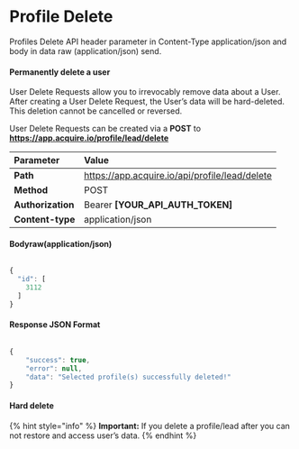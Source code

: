 # Profile Delete

Profiles Delete API header parameter in Content-Type application/json and body in data raw \(application/json\) send.

#### **Permanently delete a user**

User Delete Requests allow you to irrevocably remove data about a User. After creating a User Delete Request, the User’s data will be hard-deleted. This deletion cannot be cancelled or reversed.

User Delete Requests can be created via a **POST** to **https://app.acquire.io/profile/lead/delete**

| Parameter | Value |
| :--- | :--- |
| **Path** | https://app.acquire.io/api/profile/lead/delete |
| **Method** | POST |
| **Authorization** | Bearer **\[YOUR\_API\_AUTH\_TOKEN\]** |
| **Content-type** | application/json |

#### **Body**raw\(application/json\)

```javascript

{
  "id": [
    3112
  ]
}

```

#### **Response JSON Format**

```javascript

{
    "success": true,
    "error": null,
    "data": "Selected profile(s) successfully deleted!"
}

```

#### **Hard delete**

{% hint style="info" %}
 **Important:** If you delete a profile/lead after you can not restore and access user’s data.
{% endhint %}



